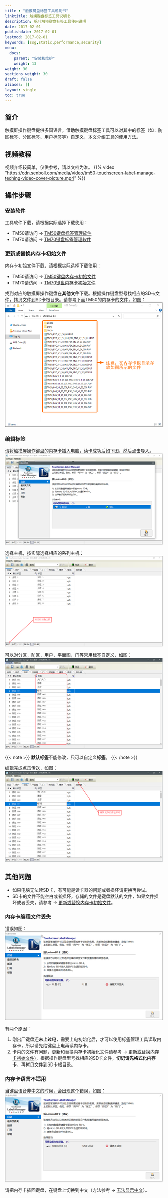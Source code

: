 ```yaml
---
title : "触摸键盘标签工具说明书"
linktitle: 触摸键盘标签工具说明书
description: 枫叶触摸键盘标签工具使用说明
date: 2017-02-01
publishdate: 2017-02-01
lastmod: 2017-02-01
keywords: [ssg,static,performance,security]
menu:
  docs:
    parent: "安装和维护"
    weight: 13
weight: 30
sections_weight: 30
draft: false
aliases: []
layout: single
toc: true
---
```


## 简介

触摸屏操作键盘提供多国语言，借助触摸键盘标签工具可以对其中的标签（如：防区标签、分区标签、用户标签等）自定义，本文介绍工具的使用方法。

## 视频教程

视频介绍较简单，仅供参考，请以文档为准。
{{% video "https://cdn.senboll.com/media/video/tm50-touchscreen-label-manage-teching-video-cover-picture.mp4" %}}

<!-- {{% video "../../video/label-tool.mp4" %}} -->

## 操作步骤

### 安装软件

工具软件下载，请根据实际选择下载使用：

- TM50请访问 → [TM50键盘标签管理软件](https://senboll.com/zh-hans/product-detail/462)
- TM70请访问 → [TM70键盘标签管理软件](https://senboll.com/zh-hans/product-detail/471)

### 更新或替换内存卡初始文件

内存卡初始文件下载，请根据实际选择下载使用：

- TM50请访问 → [TM50键盘内存卡初始文件](https://senboll.com/zh-hans/product-detail/46)
- TM70请访问 → [TM70键盘内存卡初始文件](https://senboll.com/zh-hans/product-detail/47)

找到对应的触摸屏操作键盘在**其他文件**下载。根据操作键盘型号找相应的SD卡文件，拷贝文件到SD卡根目录。请参考下面TM50的内存卡的文件，如图：
![SD卡初始化文件](images/tm50-sd-file.png)

### 编辑标签

请将触摸屏操作键盘的内存卡插入电脑，读卡成功后如下图，然后点击导入。
![启动软件](images/start.png)

选择主机，按实际选择相应的系列主机：
![启动软件](images/panel-type.png)

可以对分区，防区，用户，平面图，门等常用标签自定义，如图：
![启动软件](images/edit.png)

{{< note >}}
**默认标签**不能修改，只可以自定义**标签**。
{{< /note >}}

编辑完成点击传送，如图：
![启动软件](images/send.png)

## 其他问题

- 如果电脑无法读SD卡，有可能是读卡器的问题或者损坏请更换再尝试。
- SD卡的文件不能空白或者损坏，存储的文件是键盘默认的文件，如果文件损坏或者丢失，请参考 → [更新或替换内存卡初始文件](#更新或替换内存卡初始文件)。

### 内存卡编程文件丢失

错误如图：
![内存卡编程文件丢失](images/keypad-tfcard-error-file.png)

有两个原因：

1. 刚出厂键盘还**未上过电**，需要上电初始化后，才可以使用标签管理工具读取内存卡，所以请先给键盘上电再读内存卡。
2. 卡内的文件有问题，更新和替换内存卡初始化文件请参考 → [更新或替换内存卡初始文件)](#更新或替换内存卡初始文件)，根据操作键盘型号找相应的SD卡文件，**切记请先格式化内存卡**，再拷贝文件到SD卡根目录。

### 内存卡语言不适用

当键盘语音非中文的时候，会出现这个错误，如图：
![内存卡编程文件丢失](images/keypad-tfcard-error-language.png)

请把内存卡插回键盘，在键盘上切换到中文（方法参考 → [无法显示中文](../../node3/hardware/#无法显示中文)）。
